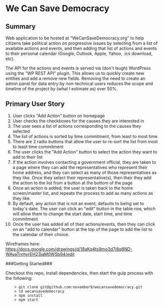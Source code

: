 # We Can Save Democracy

## Summary
Web application to be hosted at "WeCanSaveDemocracy.org" to help citizens take political action on progressive issues by selecting from a list of available actions and events, and then adding that list of actions and events to their personal calendar (Google, Outlook, Apple, Yahoo, .ics download, etc).

The API for the actions and events is served via (don't laugh) WordPress using the "WP REST API" plugin. This allows us to quickly create new entities and add a remove new fields. Removing the need to create an admin panel for data entry by non-technical users reduces the scope and timeline of the project by (what I estimate as) over 50%.   

## Primary User Story
1. User clicks "Add Action" button on homepage
2. User checks the checkboxes for the causes they are interested in
3. The user sees a list of actions corresponding to the causes they selected
4. The list of actions is sorted by time commitment, from least to most time
5. There are 2 radio buttons that allow the user to re-sort the list from most to least time commitment
6. The user clicks the "Add Action" button to select the action they want to add to their list
7. If the action involves contacting a government official, they are taken to a page where they can add the representatives who represent their home address, and they can select as many of those representatives as they like. Once they select their representative(s), then their they add the action to the list from a button at the bottom of the page
8. Once an action is added, the user is taken back to the home screen/master list, and repeats the process to add as many actions as they like.
9. By default, any action that is not an event, defaults to being set to today's date. The user can click an "edit" button in the table row, which will allow them to change the start date, start time, and time commitment.
10. Once the user has added all of their actions/events, then they can click on an "add to calendar" button at the top of the page to add the list to the calendar of their choice.

Wireframes here:
https://docs.google.com/drawings/d/18aKq4ts9mo3d7j8q8ND-WAyaTnrhyrEH23iaM0WSb94/edit

###Getting Started###

Checkout this repo, install dependencies, then start the gulp process with the following:

```
	> git clone git@github.com:november9/wecansavedemocracy.git
	> cd wecansavedemocracy
	> npm install
	> npm start
```
